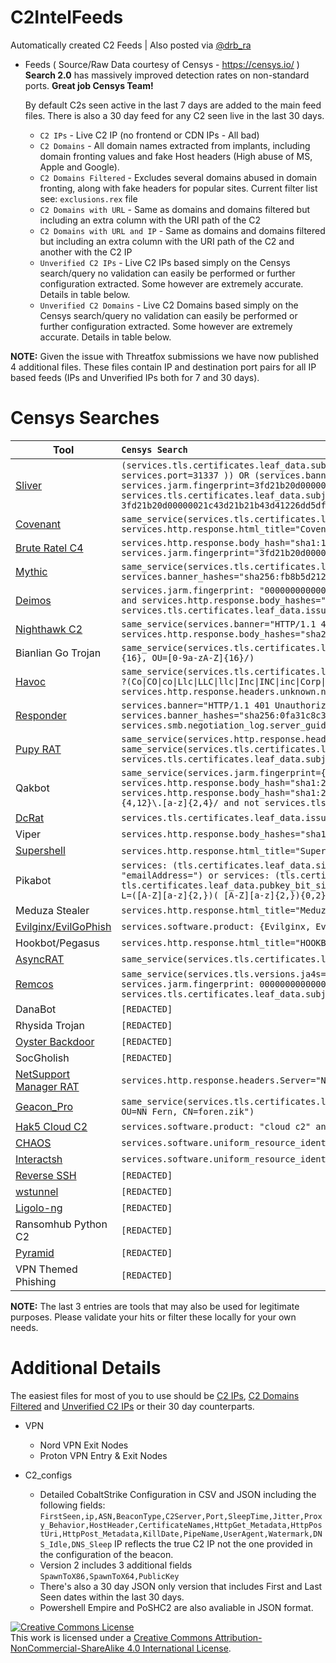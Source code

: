# C2IntelFeeds
Automatically created C2 Feeds | Also posted via [@drb_ra](https://twitter.com/drb_ra)


* Feeds ( Source/Raw Data courtesy of Censys - https://censys.io/ ) \
 **Search 2.0** has massively improved detection rates on non-standard ports. **Great job Censys Team!**

  By default C2s seen active in the last 7 days are added to the main feed files. There is also a 30 day feed for any C2 seen live in the last 30 days.

  * `C2 IPs` - Live C2 IP (no frontend or CDN IPs - All bad)
  * `C2 Domains` - All domain names extracted from implants, including domain fronting values and fake Host headers (High abuse of MS, Apple and Google).
  * `C2 Domains Filtered` - Excludes several domains abused in domain fronting, along with fake headers for popular sites. Current filter list see:  `exclusions.rex` file
  * `C2 Domains with URL` - Same as domains and domains filtered but including an extra column with the URI path of the C2
  * `C2 Domains with URL and IP` - Same as domains and domains filtered but including an extra column with the URI path of the C2 and another with the C2 IP 
  * `Unverified C2 IPs` - Live C2 IPs based simply on the Censys search/query no validation can easily be performed or further configuration extracted. Some however are extremely accurate. Details in table below.
  * `Unverified C2 Domains` - Live C2 Domains based simply on the Censys search/query no validation can easily be performed or further configuration extracted. Some however are extremely accurate. Details in table below.

**NOTE:** Given the issue with Threatfox submissions we have now published 4 additional files. These files contain IP and destination port pairs for all IP based feeds (IPs and Unverified IPs both for 7 and 30 days).

# Censys Searches

| Tool | ```Censys Search```|
|------|:------------|
|[Sliver](https://github.com/BishopFox/sliver) |`(services.tls.certificates.leaf_data.subject.common_name="multiplayer" and same_service(services.jarm.fingerprint= 00000000000000000043d43d00043de2a97eabb398317329f027c66e4c1b01 and NOT services.port=31337 )) OR (services.banner_hashes="sha256:1f25c454ae331c582fbdb7af8a9839785a795b06a6649d92484b79565f7174ae" and services.jarm.fingerprint=3fd21b20d00000021c43d21b21b43d41226dd5dfc615dd4a96265559485910) OR same_service(services.tls.certificates.leaf_data.pubkey_bit_size: 2048 and services.tls.certificates.leaf_data.subject.organization: /(ACME\|Partners\|Tech\|Cloud\|Synergy\|Test\|Debug)? ?(co\|llc\|inc\|corp\|ltd)?/ and services.jarm.fingerprint: 3fd21b20d00000021c43d21b21b43d41226dd5dfc615dd4a96265559485910 and services.tls.certificates.leaf_data.subject.country: US and services.tls.certificates.leaf_data.subject.postal_code: /<1001-9999>/)`|
|[Covenant](https://github.com/cobbr/Covenant) |`same_service(services.tls.certificates.leaf_data.subject_dn="CN=Covenant" AND services.tls.certificates.leaf_data.issuer_dn="CN=Covenant") OR (services.software.product="Kestrel web server" AND services.http.response.html_title="Covenant")`|
|[Brute Ratel C4](https://bruteratel.com) |`services.http.response.body_hash="sha1:1a279f5df4103743b823ec2a6a08436fdf63fe30" OR same_service(services.http.response.body_hash="sha1:bc3023b36063a7681db24681472b54fa11f0d4ec" and services.jarm.fingerprint="3fd21b20d00000021c43d21b21b43de0a012c76cf078b8d06f4620c2286f5e")`|
|[Mythic](https://github.com/its-a-feature/Mythic) |`same_service(services.tls.certificates.leaf_data.subject_dn="O=Mythic" AND services.http.response.html_title="Mythic") OR services.banner_hashes="sha256:fb8b5d212f449a8ba61ab9ed9b44853315c33d12a07f8ce4642892750e251530" OR services.http.response.favicons.md5_hash="6be63470c32ef458926abb198356006c"`|
|[Deimos](https://github.com/DeimosC2/DeimosC2)|`services.jarm.fingerprint: "00000000000000000041d00000041d9535d5979f591ae8e547c5e5743e5b64" OR same_service(services.banner_hashes="sha256:38ea755e162c55ef70f9506dddfd01641fc838926af9c43eda652da63c67058b" and services.http.response.body_hashes="sha1:04ca7e137e1e9feead96a7df45bb67d5ab3de190" and services.tls.certificates.leaf_data.subject_dn="O=Acme Co" and services.tls.certificates.leaf_data.issuer_dn="O=Acme Co" and not services.tls.certificates.leaf_data.names="127.0.0.1:3000")`|
|[Nighthawk C2](https://www.mdsec.co.uk/nighthawk/) |`same_service(services.banner="HTTP/1.1 404 Not Found\r\nDate:  <REDACTED>\r\nX-Test: 2\r\nServer: Apache\r\nContent-Length: 20\r\n" and services.http.response.body_hashes="sha256:d872e8e4176213ea84ebc76d8fb621c31b4ca116fd0a51258813e804fe110ca4")`|
|Bianlian Go Trojan |`same_service(services.tls.certificates.leaf_data.subject_dn=/C=[0-9a-zA-Z]{16}, O=[0-9a-zA-Z]{16}, OU=[0-9a-zA-Z]{16}/ AND services.tls.certificates.leaf_data.issuer_dn=/C=[0-9a-zA-Z]{16}, O=[0-9a-zA-Z]{16}, OU=[0-9a-zA-Z]{16}/)`|     
|[Havoc](https://github.com/HavocFramework/Havoc) |`same_service(services.tls.certificates.leaf_data.issuer.organization=/(Acme\|ACME\|acme\|Partners\|PARTNERS\|partners\|Tech\|TECH\|tech\|Cloud\|CLOUD\|cloud\|Synergy\|SYNERGY\|synergy\|Test\|TEST\|test\|Debug\|DEBUG\|debug)? ?(Co\|CO\|co\|Llc\|LLC\|llc\|Inc\|INC\|inc\|Corp\|CORP\|corp\|Ltd\|LTD\|ltd)?/ AND services.tls.certificates.leaf_data.issuer.country=US AND services.tls.certificates.leaf_data.issuer.postal_code=/[0-9]{4}/) OR services.http.response.headers.unknown.name: "X-Havoc" OR services.banner_hashes="sha256:f5a45c4aa478a7ba9b44654a929bddc2f6453cd8d6f37cd893dda47220ad9870"`|
|[Responder](https://github.com/lgandx/Responder) |`services.banner="HTTP/1.1 401 Unauthorized\r\nServer: Microsoft-IIS/7.5\r\nDate:  <REDACTED>\r\nContent-Type: text/html\r\nWWW-Authenticate: NTLM\r\nContent-Length: 0\r\n" OR services.banner_hashes="sha256:0fa31c8c34a370931d8ffe8097e998f778db63e2e036fbd7727a71a0dcf5d28c" OR services.smb.negotiation_log.server_guid="00000000000000000000000000000000ee85abf7eaf60c4f928192476deb76a9"`|
|[Pupy RAT](https://github.com/n1nj4sec/pupy)|`same_service(services.http.response.headers.Etag:"aa3939fc357723135870d5036b12a67097b03309" AND services.http.response.headers.Server="nginx/1.13.8") OR same_service(services.tls.certificates.leaf_data.issuer.organization:/[a-zA-Z]{10}/ AND  services.tls.certificates.leaf_data.subject.organization:/[a-zA-Z]{10}/ AND services.tls.certificates.leaf_data.subject.organizational_unit="CONTROL")`|
|Qakbot|`same_service(services.jarm.fingerprint={"21d14d00021d21d21c42d43d0000007abc6200da92c2a1b69c0a56366cbe21","04d02d00004d04d04c04d02d04d04d9674c6b4e623ae36cc2d998e99e2262e"} AND services.http.response.body_hash="sha1:22e5446e82b3e46da34b5ebce6de5751664fb867") OR same_service(services.banner_hashes="sha256:5234096d7003929ad67037af6f5816933cab9e85f9b286468249ac9ab9bfb861" AND services.http.response.body_hash="sha1:22e5446e82b3e46da34b5ebce6de5751664fb867") OR (services.tls.certificates.leaf_data.subject_dn: /C=[A-Z]{2}, OU=([A-Z][a-z]{3,})( [A-Z][a-z]{3,}){0,2}, CN=[a-z]{4,12}\.[a-z]{2,4}/ and not services.tls.certificates.leaf_data.subject_dn:"OU=Domain Control Validated")`|
|[DcRat](https://github.com/qwqdanchun/DcRat)|`services.tls.certificates.leaf_data.issuer_dn="CN=DcRat Server, OU=qwqdanchun, O=DcRat By qwqdanchun, L=SH, C=CN"`|
|Viper|`services.http.response.body_hashes="sha1:cd40dbcdae84b1c8606f29342066547069ed5a33" OR services.http.response.favicons.md5_hash="a7469955bff5e489d2270d9b389064e1"`|
|[Supershell](https://github.com/tdragon6/Supershell/)|`services.http.response.html_title="Supershell - 登录" OR services.http.response.body_hashes="sha256:21ec9c71669486c5b874b1be3b9c341133e83939fdbeefa2080df1b1703c4928"`|
|Pikabot|`services: (tls.certificates.leaf_data.signature.self_signed: true and http.response.headers: (key: "Etag" and value.headers: '"3147526947+gzip"') and not tls.certificate.parsed.subject_dn: "emailAddress=") or services: (tls.certificates.leaf_data.signature.self_signed: true and tls.cipher_selected="TLS_ECDHE_RSA_WITH_CHACHA20_POLY1305_SHA256" and tls.certificates.leaf_data.pubkey_bit_size=4096 and tls.certificates.leaf_data.issuer_dn: /C=[A-Z]{2}, ST=[A-Z]{2}, O=([A-Z][a-z]{2,})( [A-Z][a-z\.]{2,}){0,5}, OU=([A-Z][a-z]{2,})( [A-Z][a-z\.]{2,}){0,5}, L=([A-Z][a-z]{2,})( [A-Z][a-z]{2,}){0,2}, CN=.*/)`|
|Meduza Stealer|`services.http.response.html_title="Meduza Stealer" OR services.http.response.favicons.md5_hash="e7a2bb050f7ec5ec2ba405400170a27d"`|
|[Evilginx/EvilGoPhish](https://help.evilginx.com)|`services.software.product: {Evilginx, EvilGoPhish}`|
|Hookbot/Pegasus|`services.http.response.html_title="HOOKBOT PANEL" OR services.http.response.favicons.hashes="sha256:b13b77f0b3d95c1146394ea855d915f189d3ea374179755cfb2ac47bfc8f306c"`|
|[AsyncRAT](https://github.com/NYAN-x-CAT/AsyncRAT-C-Sharp)|`same_service(services.tls.certificates.leaf_data.issuer_dn="CN=AsyncRAT Server" and services.tls.certificates.leaf_data.subject_dn="CN=AsyncRAT Server")`|
|[Remcos](https://breakingsecurity.net/remcos/)|`same_service(services.tls.versions.ja4s="t130200_1301_234ea6891581" and services.tls.ja3s="eb1d94daa7e0344597e756a1fb6e7054" and services.tls.cipher_selected="TLS_AES_128_GCM_SHA256" and services.jarm.fingerprint: 00000000000000000041d41d0000001798d6156df422564fb9b667b7418e4c and services.service_name="UNKNOWN" and services.tls.certificates.leaf_data.issuer_dn="" and services.tls.certificates.leaf_data.subject_dn="")`|
|DanaBot|`[REDACTED]`|
|Rhysida Trojan|`[REDACTED]`|
|[Oyster Backdoor](https://www.rapid7.com/blog/post/2024/06/17/malvertising-campaign-leads-to-execution-of-oyster-backdoor/)|`[REDACTED]`|
|SocGholish|`[REDACTED]`|
|[NetSupport Manager RAT](https://www.netsupportmanager.com)|`services.http.response.headers.Server="NetSupport Gateway/*"`|
|[Geacon_Pro](https://github.com/testxxxzzz/geacon_pro)|`same_service(services.tls.certificates.leaf_data.subject_dn="C=KZ, ST=KZ, L=, O=NN Fern Sub, OU=NN Fern, CN=foren.zik" AND  services.tls.certificates.leaf_data.issuer_dn="C=KZ, ST=KZ, L=, O=NN Fern Sub, OU=NN Fern, CN=foren.zik")`|
|[Hak5 Cloud C2](https://shop.hak5.org/products/c2)|`services.software.product: "cloud c2" and services.software.vendor="Hak5"`|
|[CHAOS](https://github.com/tiagorlampert/CHAOS)|`services.software.uniform_resource_identifier: "cpe:2.3:a:chaos:chaos:*:*:*:*:*:*:*:*"`|
|[Interactsh](https://github.com/projectdiscovery/interactsh)|`services.software.uniform_resource_identifier: "cpe:2.3:a:interactsh:interactsh:*:*:*:*:*:*:*:*"`|
|[Reverse SSH](https://github.com/NHAS/reverse_ssh)|`[REDACTED]`|
|[wstunnel](https://github.com/erebe/wstunnel)|`[REDACTED]`|
|[Ligolo-ng](https://github.com/nicocha30/ligolo-ng)|`[REDACTED]`|
|Ransomhub Python C2|`[REDACTED]`|
|[Pyramid](https://github.com/naksyn/Pyramid)|`[REDACTED]`|
|VPN Themed Phishing|`[REDACTED]`|

**NOTE:** The last 3 entries are tools that may also be used for legitimate purposes. Please validate your hits or filter these locally for your own needs.

# Additional Details

  The easiest files for most of you to use should be [C2 IPs](https://github.com/drb-ra/C2IntelFeeds/blob/master/feeds/IPC2s.csv), [C2 Domains Filtered](https://github.com/drb-ra/C2IntelFeeds/blob/master/feeds/domainC2s-filter-abused.csv) and [Unverified C2 IPs](https://github.com/drb-ra/C2IntelFeeds/blob/master/feeds/unverified/IPC2s.csv) or their 30 day counterparts.  
  
* VPN 
  * Nord VPN Exit Nodes
  * Proton VPN Entry & Exit Nodes

* C2_configs 
  * Detailed CobaltStrike Configuration in CSV and JSON including the following fields:  `FirstSeen,ip,ASN,BeaconType,C2Server,Port,SleepTime,Jitter,Proxy_Behavior,HostHeader,CertificateNames,HttpGet_Metadata,HttpPostUri,HttpPost_Metadata,KillDate,PipeName,UserAgent,Watermark,DNS_Idle,DNS_Sleep` IP reflects the true C2 IP not the one provided in the configuration of the beacon.
  * Version 2 includes 3 additional fields `SpawnToX86,SpawnToX64,PublicKey`
  * There's also a 30 day JSON only version that includes First and Last Seen dates within the last 30 days. 
  * Powershell Empire and PoSHC2 are also avaliable in JSON format.


<a rel="license" href="http://creativecommons.org/licenses/by-nc-sa/4.0/"><img alt="Creative Commons License" style="border-width:0" src="https://i.creativecommons.org/l/by-nc-sa/4.0/88x31.png" /></a><br />This work is licensed under a <a rel="license" href="http://creativecommons.org/licenses/by-nc-sa/4.0/">Creative Commons Attribution-NonCommercial-ShareAlike 4.0 International License</a>.
